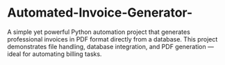 # Automated-Invoice-Generator-
A simple yet powerful Python automation project that generates professional invoices in PDF format directly from a database. This project demonstrates file handling, database integration, and PDF generation — ideal for automating billing tasks.
